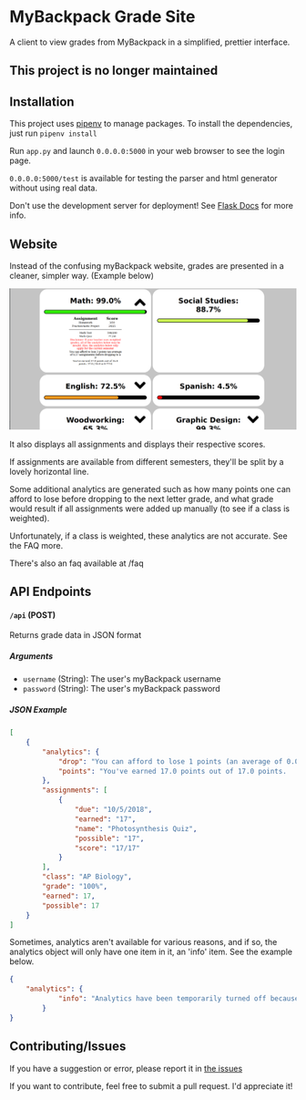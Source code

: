 # MyBackpack Grade Site
A client to view grades from MyBackpack in a simplified, prettier interface.
## This project is no longer maintained

## Installation

This project uses [pipenv](https://pipenv.readthedocs.io/en/latest/) to manage packages. To install the dependencies, just run `pipenv install`

Run `app.py` and launch `0.0.0.0:5000` in your web browser to see the login page.

`0.0.0.0:5000/test` is available for testing the parser and html generator without using real data.

Don't use the development server for deployment! See [Flask Docs](http://flask.pocoo.org/docs/1.0/deploying/) for more info.

## Website
Instead of the confusing myBackpack website, grades are presented in a cleaner, simpler way. (Example below)

![Example of grade checker](screenshots/example.png)

It also displays all assignments and displays their respective scores.

If assignments are available from different semesters, they'll be split by a lovely horizontal line.

Some additional analytics are generated such as how many points one can afford to lose before dropping to the next letter grade, and what grade would result if all assignments were added up manually (to see if a class is weighted).

Unfortunately, if a class is weighted, these analytics are not accurate. See the FAQ more.

There's also an faq available at /faq


## API Endpoints

#### `/api` (POST)
Returns grade data in JSON format
##### Arguments
   * `username` (String): The user's myBackpack username
   * `password` (String): The user's myBackpack password
##### JSON Example

````json
[
	{
		"analytics": {
			"drop": "You can afford to lose 1 points (an average of 0.06 assignments) before dropping to a B",
			"points": "You've earned 17.0 points out of 17.0 points.   17.0 / 17.0 = 1.0"
		},
		"assignments": [
			{
				"due": "10/5/2018",
				"earned": "17",
				"name": "Photosynthesis Quiz",
				"possible": "17",
				"score": "17/17"
			}
		],
		"class": "AP Biology",
		"grade": "100%",
		"earned": 17,
		"possible": 17
	}
]
````

Sometimes, analytics aren't available for various reasons, and if so, the analytics object will only have one item in it, an 'info' item. See the example below.

````json
{
    "analytics": {
			"info": "Analytics have been temporarily turned off because the Semester 2 transition broke them all."
		}
}
````

## Contributing/Issues

If you have a suggestion or error, please report it in [the issues](https://github.com/katzrkool/mybackpack/issues)

If you want to contribute, feel free to submit a pull request. I'd appreciate it!
